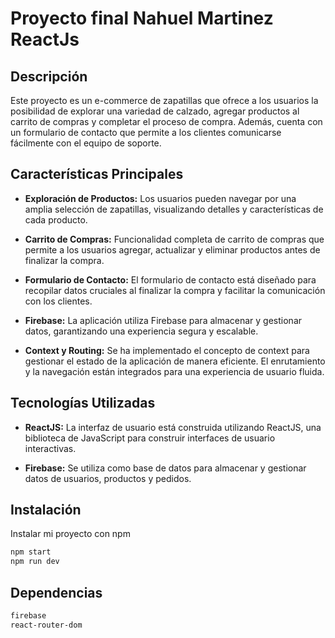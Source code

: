 
# Proyecto final Nahuel Martinez ReactJs

## Descripción

Este proyecto es un e-commerce de zapatillas que ofrece a los usuarios la posibilidad de explorar una variedad de calzado, agregar productos al carrito de compras y completar el proceso de compra. Además, cuenta con un formulario de contacto que permite a los clientes comunicarse fácilmente con el equipo de soporte.

## Características Principales

- **Exploración de Productos:** Los usuarios pueden navegar por una amplia selección de zapatillas, visualizando detalles y características de cada producto.

- **Carrito de Compras:** Funcionalidad completa de carrito de compras que permite a los usuarios agregar, actualizar y eliminar productos antes de finalizar la compra.

- **Formulario de Contacto:** El formulario de contacto está diseñado para recopilar datos cruciales al finalizar la compra y facilitar la comunicación con los clientes.


- **Firebase:** La aplicación utiliza Firebase para almacenar y gestionar datos, garantizando una experiencia segura y escalable.

- **Context y Routing:** Se ha implementado el concepto de context para gestionar el estado de la aplicación de manera eficiente. El enrutamiento y la navegación están integrados para una experiencia de usuario fluida.

## Tecnologías Utilizadas

- **ReactJS:** La interfaz de usuario está construida utilizando ReactJS, una biblioteca de JavaScript para construir interfaces de usuario interactivas.

- **Firebase:** Se utiliza como base de datos para almacenar y gestionar datos de usuarios, productos y pedidos.

## Instalación

Instalar mi proyecto con npm

   ```bash
   npm start
   npm run dev
   ```


## Dependencias
   ```bash
   firebase
   react-router-dom
   ```